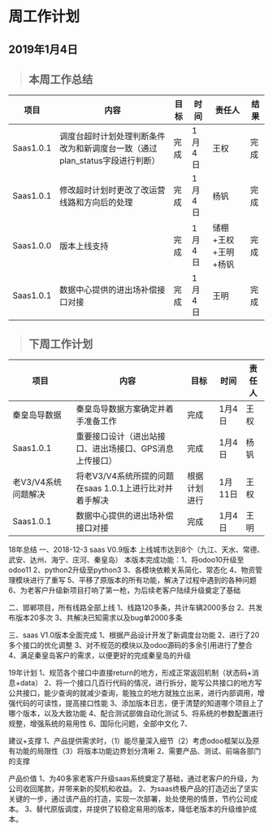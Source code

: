 # 周工作计划

## 2019年1月4日

>## 本周工作总结

|项目|内容|目标|时间|责任人|结果|
|--|--|--|--|--|--|
|Saas1.0.1|调度台超时计划处理判断条件改为和新调度台一致（通过plan_status字段进行判断）|完成|1月4日|王权|完成|
|Saas1.0.1|修改超时计划时更改了改运营线路和方向后的处理|完成|1月4日|杨钒|完成|
|Saas1.0.0|版本上线支持|完成|1月4日|储棚+王权+王明+杨钒|完成|
|Saas1.0.1|数据中心提供的进出场补偿接口对接|完成|1月4日|王明|完成|


>## 下周工作计划
|项目|内容|目标|时间|责任人|
|--|--|--|--|--|
|秦皇岛导数据|秦皇岛导数据方案确定并着手准备工作|完成|1月4日|王权|
|Saas1.0.1|重要接口设计（进出站接口、进出场接口、GPS消息上传接口）|完成|1月4日|杨钒|
|老V3/V4系统问题解决|将老V3/V4系统所提的问题在saas 1.0.1上进行比对并着手解决|根据计划进行|1月11日|王权|
|Saas1.0.1|数据中心提供的进出场补偿接口对接|完成|1月4日|王明|


18年总结
一、2018-12-3 saas V0.9版本  上线城市达到8个（九江、天水、常德、武安、达州、海宁、庄河、秦皇岛）
本版本完成功能：1、将odoo10升级至odoo11
2、python2升级至python3
3、各模块依赖关系简化、常态化
4、物资管理模块进行了重写
5、平移了原版本的所有功能，解决了过程中遇到的各种问题
6、为老客户升级新项目打响了第一枪，为后续老客户陆续升级奠定了基础

二、邯郸项目，所有线路全部上线
1、线路120多条，共计车辆2000多台
2、共发布版本20多次
3、共解决已知需求以及bug单2000多条

三、saas V1.0版本全面完成
1、根据产品设计开发了新调度台功能
2、进行了20多个接口的优化调整
3、对不规范的模块以及odoo源码的多余引用进行了整合
4、满足秦皇岛客户的需求，以便更好的完成秦皇岛的升级


19年计划
1、规范各个接口中直接return的地方，形成正常返回机制（状态码+消息+data）
2、将一个接口几百行代码的情况，进行拆分，能写公共接口的地方写公共接口，能少查询的就减少查询，能独立的地方就独立出来，进行内部调用，增强代码的可读性，提高接口性能
3、添加版本日志，便于清楚的知道哪个项目上了哪个版本，以及大致功能
4、配合测试部做自动化测试
5、将系统的参数配置进行规整，增强系统的易用性
6、国际化问题，全部中文化
7、

建议+支撑
1、产品提供需求时，（1）能尽量深入细节（2）考虑odoo框架以及原有功能的局限性（3）将版本功能边界划分清晰
2、需要产品、测试、前端各部门的支撑

产品价值
1、为40多家老客户升级saas系统奠定了基础，通过老客户的升级，为公司收回尾款，并带来新的契机和收益。
2、为saas终极产品的打造迈出了坚实关键的一步，通过该产品的打造，实现一次部署，处处使用的情景，节约公司成本。
3、替代原版调度，并提供了较稳定易用的版本，降低老版本的升级维护成本。

